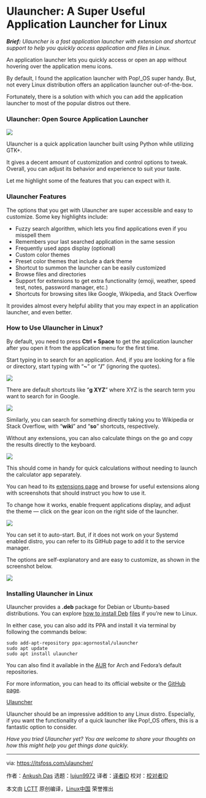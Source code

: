 [#]: subject: "Ulauncher: A Super Useful Application Launcher for Linux"
[#]: via: "https://itsfoss.com/ulauncher/"
[#]: author: "Ankush Das https://itsfoss.com/author/ankush/"
[#]: collector: "lujun9972"
[#]: translator: " "
[#]: reviewer: " "
[#]: publisher: " "
[#]: url: " "

Ulauncher: A Super Useful Application Launcher for Linux
======

_**Brief:**_ _Ulauncher is a fast application launcher with extension and shortcut support to help you quickly access application and files in Linux._

An application launcher lets you quickly access or open an app without hovering over the application menu icons.

By default, I found the application launcher with Pop!_OS super handy. But, not every Linux distribution offers an application launcher out-of-the-box.

Fortunately, there is a solution with which you can add the application launcher to most of the popular distros out there.

### Ulauncher: Open Source Application Launcher

![][1]

Ulauncher is a quick application launcher built using Python while utilizing GTK+.

It gives a decent amount of customization and control options to tweak. Overall, you can adjust its behavior and experience to suit your taste.

Let me highlight some of the features that you can expect with it.

### Ulauncher Features

The options that you get with Ulauncher are super accessible and easy to customize. Some key highlights include:

  * Fuzzy search algorithm, which lets you find applications even if you misspell them
  * Remembers your last searched application in the same session
  * Frequently used apps display (optional)
  * Custom color themes
  * Preset color themes that include a dark theme
  * Shortcut to summon the launcher can be easily customized
  * Browse files and directories
  * Support for extensions to get extra functionality (emoji, weather, speed test, notes, password manager, etc.)
  * Shortcuts for browsing sites like Google, Wikipedia, and Stack Overflow



It provides almost every helpful ability that you may expect in an application launcher, and even better.

### How to Use Ulauncher in Linux?

By default, you need to press **Ctrl + Space** to get the application launcher after you open it from the application menu for the first time.

Start typing in to search for an application. And, if you are looking for a file or directory, start typing with “**~**” or “**/**” (ignoring the quotes).

![][2]

There are default shortcuts like “**g XYZ**” where XYZ is the search term you want to search for in Google.

![][3]

Similarly, you can search for something directly taking you to Wikipedia or Stack Overflow, with “**wiki**” and “**so**” shortcuts, respectively.

Without any extensions, you can also calculate things on the go and copy the results directly to the keyboard.

![][4]

This should come in handy for quick calculations without needing to launch the calculator app separately.

You can head to its [extensions page][5] and browse for useful extensions along with screenshots that should instruct you how to use it.

To change how it works, enable frequent applications display, and adjust the theme — click on the gear icon on the right side of the launcher.

![][6]

You can set it to auto-start. But, if it does not work on your Systemd enabled distro, you can refer to its GitHub page to add it to the service manager.

The options are self-explanatory and are easy to customize, as shown in the screenshot below.

![][7]

### Installing Ulauncher in Linux

Ulauncher provides a **.deb** package for Debian or Ubuntu-based distributions. You can explore [how to install Deb][8] [f][8][iles][8] if you’re new to Linux.

In either case, you can also add its PPA and install it via terminal by following the commands below:

```
sudo add-apt-repository ppa:agornostal/ulauncher
sudo apt update
sudo apt install ulauncher
```

You can also find it available in the [AUR][9] for Arch and Fedora’s default repositories.

For more information, you can head to its official website or the [GitHub page][10].

[Ulauncher][11]

Ulauncher should be an impressive addition to any Linux distro. Especially, if you want the functionality of a quick launcher like Pop!_OS offers, this is a fantastic option to consider.

_Have you tried Ulauncher yet? You are welcome to share your thoughts on how this might help you get things done quickly._

--------------------------------------------------------------------------------

via: https://itsfoss.com/ulauncher/

作者：[Ankush Das][a]
选题：[lujun9972][b]
译者：[译者ID](https://github.com/译者ID)
校对：[校对者ID](https://github.com/校对者ID)

本文由 [LCTT](https://github.com/LCTT/TranslateProject) 原创编译，[Linux中国](https://linux.cn/) 荣誉推出

[a]: https://itsfoss.com/author/ankush/
[b]: https://github.com/lujun9972
[1]: https://i2.wp.com/itsfoss.com/wp-content/uploads/2021/08/ulauncher.png?resize=800%2C512&ssl=1
[2]: https://i0.wp.com/itsfoss.com/wp-content/uploads/2021/08/ulauncher-directory.png?resize=800%2C503&ssl=1
[3]: https://i2.wp.com/itsfoss.com/wp-content/uploads/2021/08/ulauncher-google.png?resize=800%2C449&ssl=1
[4]: https://i1.wp.com/itsfoss.com/wp-content/uploads/2021/08/ulauncher-calculator.png?resize=800%2C429&ssl=1
[5]: https://ext.ulauncher.io
[6]: https://i1.wp.com/itsfoss.com/wp-content/uploads/2021/08/ulauncher-gear-icon.png?resize=800%2C338&ssl=1
[7]: https://i2.wp.com/itsfoss.com/wp-content/uploads/2021/08/ulauncher-settings.png?resize=800%2C492&ssl=1
[8]: https://itsfoss.com/install-deb-files-ubuntu/
[9]: https://itsfoss.com/aur-arch-linux/
[10]: https://github.com/Ulauncher/Ulauncher/
[11]: https://ulauncher.io
